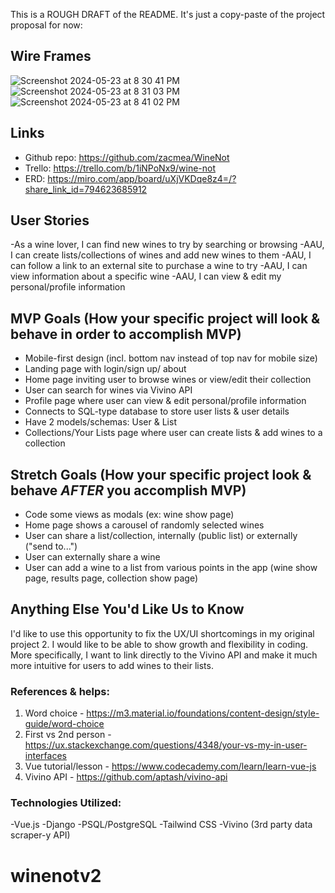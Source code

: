 This is a ROUGH DRAFT of the README.  It's just a copy-paste of the project proposal for now:

## Wire Frames
![Screenshot 2024-05-23 at 8 30 41 PM](https://media.git.generalassemb.ly/user/51556/files/a802375b-621f-42c8-a3df-cdef7c6e3547)
![Screenshot 2024-05-23 at 8 31 03 PM](https://media.git.generalassemb.ly/user/51556/files/0a45b781-8609-4bab-8bf4-28d9d7c40755)
![Screenshot 2024-05-23 at 8 41 02 PM](https://media.git.generalassemb.ly/user/51556/files/9b13a0ae-295f-4fad-8771-c2be3bf77116)


## Links
- Github repo: https://github.com/zacmea/WineNot
- Trello: https://trello.com/b/1iNPoNx9/wine-not
- ERD: https://miro.com/app/board/uXjVKDqe8z4=/?share_link_id=794623685912


## User Stories
-As a wine lover, I can find new wines to try by searching or browsing
-AAU, I can create lists/collections of wines and add new wines to them
-AAU, I can follow a link to an external site to purchase a wine to try
-AAU, I can view information about a specific wine
-AAU, I can view & edit my personal/profile information


## MVP Goals (How your specific project will look & behave in order to accomplish MVP)
- Mobile-first design (incl. bottom nav instead of top nav for mobile size)
- Landing page with login/sign up/ about 
- Home page inviting user to browse wines or view/edit their collection
- User can search for wines via Vivino API 
- Profile page where user can view & edit personal/profile information
- Connects to SQL-type database to store user lists & user details
- Have 2 models/schemas: User & List
- Collections/Your Lists page where user can create lists & add wines to a collection


## Stretch Goals (How your specific project look & behave *AFTER* you accomplish MVP)
- Code some views as modals (ex: wine show page)
- Home page shows a carousel of randomly selected wines
- User can share a list/collection, internally (public list) or externally ("send to...")
- User can externally share a wine
- User can add a wine to a list from various points in the app (wine show page, results page, collection show page)


## Anything Else You'd Like Us to Know
I'd like to use this opportunity to fix the UX/UI shortcomings in my original project 2.  I would like to be able to show growth and flexibility in coding.  More specifically, I want to link directly to the Vivino API and make it much more intuitive for users to add wines to their lists.

### References & helps:
1) Word choice - https://m3.material.io/foundations/content-design/style-guide/word-choice
2) First vs 2nd person - https://ux.stackexchange.com/questions/4348/your-vs-my-in-user-interfaces
3) Vue tutorial/lesson - https://www.codecademy.com/learn/learn-vue-js
4) Vivino API - https://github.com/aptash/vivino-api

### Technologies Utilized:
-Vue.js     -Django      -PSQL/PostgreSQL     -Tailwind CSS     -Vivino (3rd party data scraper-y API)
# winenotv2
